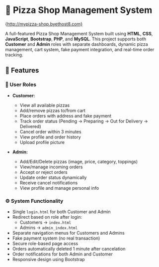 # 🍕 Pizza Shop Management System 
{http://mypizza-shop.byethost8.com}

A full-featured Pizza Shop Management System built using **HTML**, **CSS**, **JavaScript**, **Bootstrap**, **PHP**, and **MySQL**. This project supports both **Customer** and **Admin** roles with separate dashboards, dynamic pizza management, cart system, fake payment integration, and real-time order tracking.

## 🚀 Features

### 👥 User Roles
- **Customer:**
  - View all available pizzas
  - Add/remove pizzas to/from cart
  - Place orders with address and fake payment
  - Track order status (Pending → Preparing → Out for Delivery → Delivered)
  - Cancel order within 3 minutes
  - View profile and order history
  - Upload profile picture

- **Admin:**
  - Add/Edit/Delete pizzas (image, price, category, toppings)
  - View/manage incoming orders
  - Accept or reject orders
  - Update order status dynamically
  - Receive cancel notifications
  - View profile and manage personal info

### ⚙️ System Functionality
- Single `login.html` for both Customer and Admin
- Redirect based on role after login:
  - Customers → `index.html`
  - Admins → `admin_index.html`
- Separate navigation menus for Customers and Admins
- Fake payment system (no real transaction)
- Secure role-based page access
- Orders automatically deleted 1 minute after cancelation
- Order notifications for both Admin and Customer
- Responsive design using Bootstrap


